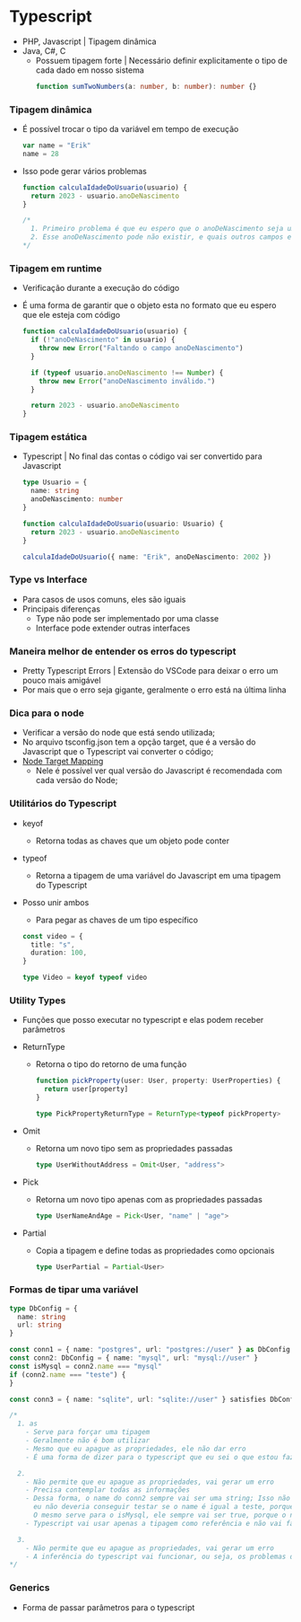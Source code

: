 # Typescript

- PHP, Javascript | Tipagem dinâmica
- Java, C#, C
  - Possuem tipagem forte | Necessário definir explicitamente o tipo de cada dado em nosso sistema
    ```ts
    function sumTwoNumbers(a: number, b: number): number {}
    ```

### Tipagem dinâmica

- É possível trocar o tipo da variável em tempo de execução

  ```js
  var name = "Erik"
  name = 28
  ```

- Isso pode gerar vários problemas

  ```js
  function calculaIdadeDoUsuario(usuario) {
    return 2023 - usuario.anoDeNascimento
  }

  /*
    1. Primeiro problema é que eu espero que o anoDeNascimento seja um número, mas ele pode não ser;
    2. Esse anoDeNascimento pode não existir, e quais outros campos eu tenho dentro de usuario?
  */
  ```

### Tipagem em runtime

- Verificação durante a execução do código
- É uma forma de garantir que o objeto esta no formato que eu espero que ele esteja com código

  ```js
  function calculaIdadeDoUsuario(usuario) {
    if (!"anoDeNascimento" in usuario) {
      throw new Error("Faltando o campo anoDeNascimento")
    }

    if (typeof usuario.anoDeNascimento !== Number) {
      throw new Error("anoDeNascimento inválido.")
    }

    return 2023 - usuario.anoDeNascimento
  }
  ```

### Tipagem estática

- Typescript | No final das contas o código vai ser convertido para Javascript

  ```ts
  type Usuario = {
    name: string
    anoDeNascimento: number
  }

  function calculaIdadeDoUsuario(usuario: Usuario) {
    return 2023 - usuario.anoDeNascimento
  }

  calculaIdadeDoUsuario({ name: "Erik", anoDeNascimento: 2002 })
  ```

### Type vs Interface

- Para casos de usos comuns, eles são iguais
- Principais diferenças
  - Type não pode ser implementado por uma classe
  - Interface pode extender outras interfaces

### Maneira melhor de entender os erros do typescript

- Pretty Typescript Errors | Extensão do VSCode para deixar o erro um pouco mais amigável
- Por mais que o erro seja gigante, geralmente o erro está na última linha

### Dica para o node

- Verificar a versão do node que está sendo utilizada;
- No arquivo tsconfig.json tem a opção target, que é a versão do Javascript que o Typescript vai converter o código;
- [Node Target Mapping](https://github.com/microsoft/TypeScript/wiki/Node-Target-Mapping)
  - Nele é possível ver qual versão do Javascript é recomendada com cada versão do Node;

### Utilitários do Typescript

- keyof
  - Retorna todas as chaves que um objeto pode conter
- typeof
  - Retorna a tipagem de uma variável do Javascript em uma tipagem do Typescript
- Posso unir ambos

  - Para pegar as chaves de um tipo específico

  ```ts
  const video = {
    title: "s",
    duration: 100,
  }

  type Video = keyof typeof video
  ```

### Utility Types

- Funções que posso executar no typescript e elas podem receber parâmetros

- ReturnType

  - Retorna o tipo do retorno de uma função

    ```ts
    function pickProperty(user: User, property: UserProperties) {
      return user[property]
    }

    type PickPropertyReturnType = ReturnType<typeof pickProperty>
    ```

- Omit

  - Retorna um novo tipo sem as propriedades passadas

    ```ts
    type UserWithoutAddress = Omit<User, "address">
    ```

- Pick

  - Retorna um novo tipo apenas com as propriedades passadas

    ```ts
    type UserNameAndAge = Pick<User, "name" | "age">
    ```

- Partial

  - Copia a tipagem e define todas as propriedades como opcionais

    ```ts
    type UserPartial = Partial<User>
    ```

### Formas de tipar uma variável

```ts
type DbConfig = {
  name: string
  url: string
}

const conn1 = { name: "postgres", url: "postgres://user" } as DbConfig
const conn2: DbConfig = { name: "mysql", url: "mysql://user" }
const isMysql = conn2.name === "mysql"
if (conn2.name === "teste") {
}

const conn3 = { name: "sqlite", url: "sqlite://user" } satisfies DbConfig

/*
  1. as
    - Serve para forçar uma tipagem
    - Geralmente não é bom utilizar
    - Mesmo que eu apague as propriedades, ele não dar erro
    - É uma forma de dizer para o typescript que eu sei o que estou fazendo

  2.
    - Não permite que eu apague as propriedades, vai gerar um erro
    - Precisa contemplar todas as informações
    - Dessa forma, o name do conn2 sempre vai ser uma string; Isso não esta errado, mas no exemplo acima da verificação
      eu não deveria conseguir testar se o name é igual a teste, porque o name sempre vai ser mysql e não uma string;
      O mesmo serve para o isMysql, ele sempre vai ser true, porque o name sempre vai ser mysql e não boolean;
    - Typescript vai usar apenas a tipagem como referência e não vai fazer uma inferência

  3. 
    - Não permite que eu apague as propriedades, vai gerar um erro
    - A inferência do typescript vai funcionar, ou seja, os problemas do exemplo 2 não vão acontecer
*/
```

### Generics

- Forma de passar parâmetros para o typescript
